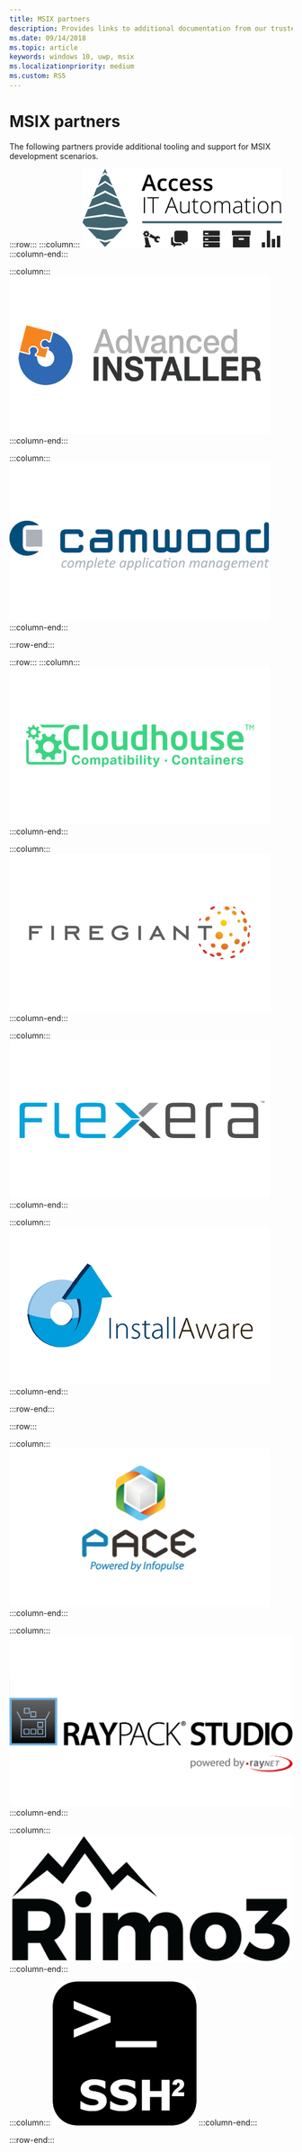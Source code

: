 ```yaml
---
title: MSIX partners
description: Provides links to additional documentation from our trusted partners on MSIX tooling and support.
ms.date: 09/14/2018
ms.topic: article
keywords: windows 10, uwp, msix
ms.localizationpriority: medium
ms.custom: RS5
---
```


# MSIX partners

The following partners provide additional tooling and support for MSIX development scenarios.

:::row:::
:::column:::
[![Access IT Automation logo](images/AccessITAutomationLogoTransp.png)](http://info.accessitautomation.com/ty-evergreen-it-webinar-0)
:::column-end:::

:::column:::
[![Advanced Installer logo](images/AdvancedInstaller_Logo.png)](https://www.advancedinstaller.com/desktop-bridge)
:::column-end:::

:::column:::
[![Camwood logo](images/Camwood_Logo_2.png)](http://camwood.com/windows-10/)
:::column-end:::

:::row-end:::

:::row:::
:::column:::
[![Cloudhouse logo](images/CloudHouse_Logo.png)](https://cloudhouse.com/msixpr)
:::column-end:::

:::column:::
[![FireGiant logo](images/FireGiant_Logo.png)](https://www.firegiant.com/r/msix/)
:::column-end:::

:::column:::
[![Flexera logo](images/Flexera_Logo.png)](https://www.flexera.com/company/news/press-releases/Flexera-Launches-Support-for-Microsofts-MSIX.html)    
:::column-end:::

:::column:::
[![installAware logo](images/installAware_logo.png)](https://www.installaware.com/msix.htm)    
:::column-end:::


:::row-end:::

:::row:::


:::column:::
[![Pace logo](images/Pace_Logo.png)](https://pacesuite.com/convert-exe-to-msix/)
:::column-end:::

:::column:::
[![Raynet logo](images/RayPackStudio_Logo_offset.png)](https://raynet.de/en/msix/)
:::column-end:::

:::column:::
[![Rimo3 logo](images/Rimo3_Logo.png)](https://rimo3.com/activ/)
:::column-end:::

:::column:::
[![SSH2 logo](images/SSH2_Logo.png)](www.ssh2.xyz)
:::column-end:::

:::row-end:::


<!--
    :::column:::
     [![Apptimized logo](images/Apptimized_Logo.png)](https://www.apptimized.com/solutions/)  
    :::column-end:::
-->

<!--
    :::column:::
	[![Emco logo](images/EMCO_Software_Logo.png)](https://emcosoftware.com/msi-package-builder)
    :::column-end:::
-->
